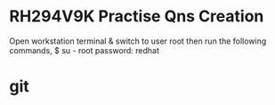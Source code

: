 # RH294V9K Practise Qns Creation

Open workstation terminal & switch to user root then run the following commands,
$ su - root
password: redhat
# git 
